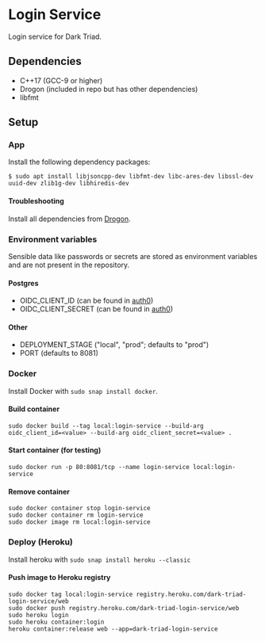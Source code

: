 # Login Service

Login service for Dark Triad.

## Dependencies

- C++17 (GCC-9 or higher)
- Drogon (included in repo but has other dependencies)
- libfmt

## Setup

### App

Install the following dependency packages:

```shell
$ sudo apt install libjsoncpp-dev libfmt-dev libc-ares-dev libssl-dev uuid-dev zlib1g-dev libhiredis-dev
```

#### Troubleshooting

Install all dependencies from [Drogon](https://github.com/an-tao/drogon).

### Environment variables

Sensible data like passwords or secrets are stored as environment variables and are not present in the repository.

#### Postgres

- OIDC_CLIENT_ID (can be found in [auth0](https://auth0.com))
- OIDC_CLIENT_SECRET (can be found in [auth0](https://auth0.com))

#### Other

- DEPLOYMENT_STAGE ("local", "prod"; defaults to "prod")
- PORT (defaults to 8081)

### Docker

Install Docker with `sudo snap install docker`.

#### Build container

```shell
sudo docker build --tag local:login-service --build-arg oidc_client_id=<value> --build-arg oidc_client_secret=<value> .
```

#### Start container (for testing)

```shell
sudo docker run -p 80:8081/tcp --name login-service local:login-service
```

#### Remove container

```shell
sudo docker container stop login-service
sudo docker container rm login-service
sudo docker image rm local:login-service
```

### Deploy (Heroku)

Install heroku with `sudo snap install heroku --classic`

#### Push image to Heroku registry

```shell
sudo docker tag local:login-service registry.heroku.com/dark-triad-login-service/web
sudo docker push registry.heroku.com/dark-triad-login-service/web
sudo heroku login
sudo heroku container:login
heroku container:release web --app=dark-triad-login-service
```